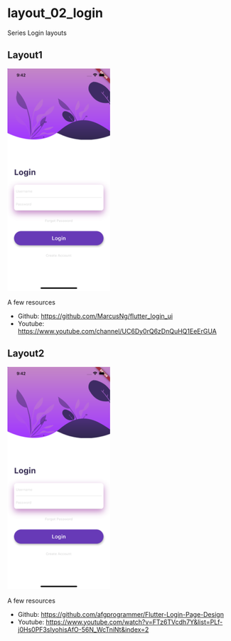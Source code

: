 # layout_02_login

Series Login layouts

## Layout1

<img src="https://raw.githubusercontent.com/hieuphan94/flutter-layouts/master/layout_02_login/assets/screenshot/layout-login2.png" height="500em" />

A few resources

- Github: https://github.com/MarcusNg/flutter_login_ui
- Youtube: https://www.youtube.com/channel/UC6Dy0rQ6zDnQuHQ1EeErGUA

## Layout2

<img src="https://raw.githubusercontent.com/hieuphan94/flutter-layouts/master/layout_02_login/assets/screenshot/layout-login2.png" height="500em" />

A few resources

- Github: https://github.com/afgprogrammer/Flutter-Login-Page-Design
- Youtube: https://www.youtube.com/watch?v=FTz6TVcdh7Y&list=PLf-j0Hs0PF3sIyohisAfO-56N_WcTniNt&index=2
